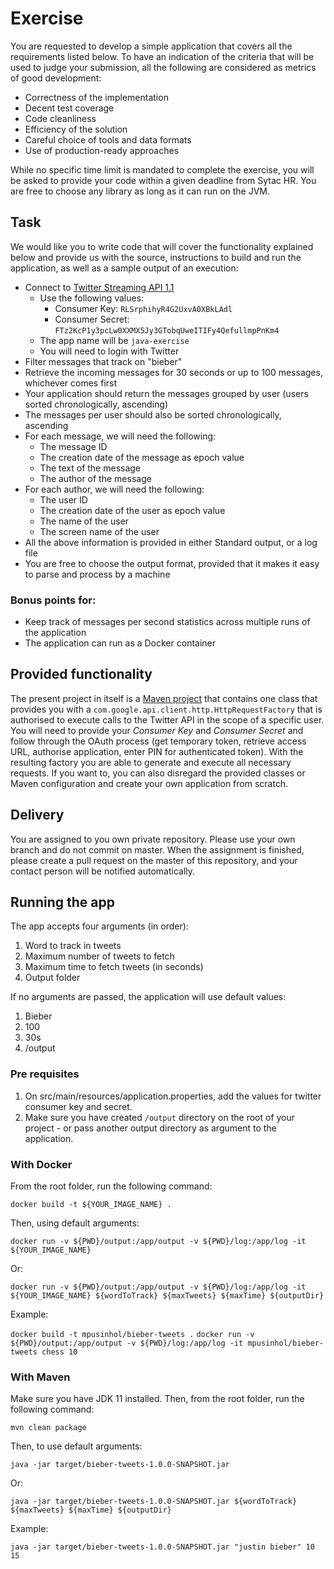 # Exercise #

You are requested to develop a simple application that covers all the requirements listed below. To have an indication of the criteria that will be used to judge your submission, all the following are considered as metrics of good development:

+ Correctness of the implementation
+ Decent test coverage
+ Code cleanliness
+ Efficiency of the solution
+ Careful choice of tools and data formats
+ Use of production-ready approaches

While no specific time limit is mandated to complete the exercise, you will be asked to provide your code within a given deadline from Sytac HR. You are free to choose any library as long as it can run on the JVM.

## Task ##

We would like you to write code that will cover the functionality explained below and provide us with the source, instructions to build and run the application, as well as a sample output of an execution:

+ Connect to [Twitter Streaming API 1.1](https://developer.twitter.com/en/docs/twitter-api/v1/tweets/filter-realtime/overview)
    * Use the following values:
        + Consumer Key: `RLSrphihyR4G2UxvA0XBkLAdl`
        + Consumer Secret: `FTz2KcP1y3pcLw0XXMX5Jy3GTobqUweITIFy4QefullmpPnKm4`
    * The app name will be `java-exercise`
    * You will need to login with Twitter
+ Filter messages that track on "bieber"
+ Retrieve the incoming messages for 30 seconds or up to 100 messages, whichever comes first
+ Your application should return the messages grouped by user (users sorted chronologically, ascending)
+ The messages per user should also be sorted chronologically, ascending
+ For each message, we will need the following:
    * The message ID
    * The creation date of the message as epoch value
    * The text of the message
    * The author of the message
+ For each author, we will need the following:
    * The user ID
    * The creation date of the user as epoch value
    * The name of the user
    * The screen name of the user
+ All the above information is provided in either Standard output, or a log file
+ You are free to choose the output format, provided that it makes it easy to parse and process by a machine

### __Bonus points for:__ ###

+ Keep track of messages per second statistics across multiple runs of the application
+ The application can run as a Docker container

## Provided functionality ##

The present project in itself is a [Maven project](http://maven.apache.org/) that contains one class that provides you with a `com.google.api.client.http.HttpRequestFactory` that is authorised to execute calls to the Twitter API in the scope of a specific user.
You will need to provide your _Consumer Key_ and _Consumer Secret_ and follow through the OAuth process (get temporary token, retrieve access URL, authorise application, enter PIN for authenticated token).
With the resulting factory you are able to generate and execute all necessary requests.
If you want to, you can also disregard the provided classes or Maven configuration and create your own application from scratch.

## Delivery ##

You are assigned to you own private repository. Please use your own branch and do not commit on master.
When the assignment is finished, please create a pull request on the master of this repository, and your contact person will be notified automatically. 

## Running the app

The app accepts four arguments (in order):
1. Word to track in tweets
2. Maximum number of tweets to fetch
3. Maximum time to fetch tweets (in seconds)
4. Output folder

If no arguments are passed, the application will use default values:
1. Bieber
2. 100
3. 30s
4. /output

### Pre requisites

1. On src/main/resources/application.properties, add the values for twitter consumer key and secret.
2. Make sure you have created `/output` directory on the root of your project - or pass another output directory as argument to the application.

### With Docker

From the root folder, run the following command:

```docker build -t ${YOUR_IMAGE_NAME} .```

Then, using default arguments:

```docker run -v ${PWD}/output:/app/output -v ${PWD}/log:/app/log -it ${YOUR_IMAGE_NAME}```

Or:

```docker run -v ${PWD}/output:/app/output -v ${PWD}/log:/app/log -it ${YOUR_IMAGE_NAME} ${wordToTrack} ${maxTweets} ${maxTime} ${outputDir}```

Example:

```docker build -t mpusinhol/bieber-tweets .```
``````docker run -v ${PWD}/output:/app/output -v ${PWD}/log:/app/log -it mpusinhol/bieber-tweets chess 10``````

### With Maven

Make sure you have JDK 11 installed.
Then, from the root folder, run the following command:

```mvn clean package```

Then, to use default arguments:

```java -jar target/bieber-tweets-1.0.0-SNAPSHOT.jar```

Or:

```java -jar target/bieber-tweets-1.0.0-SNAPSHOT.jar ${wordToTrack} ${maxTweets} ${maxTime} ${outputDir}```

Example:

```java -jar target/bieber-tweets-1.0.0-SNAPSHOT.jar "justin bieber" 10 15```
